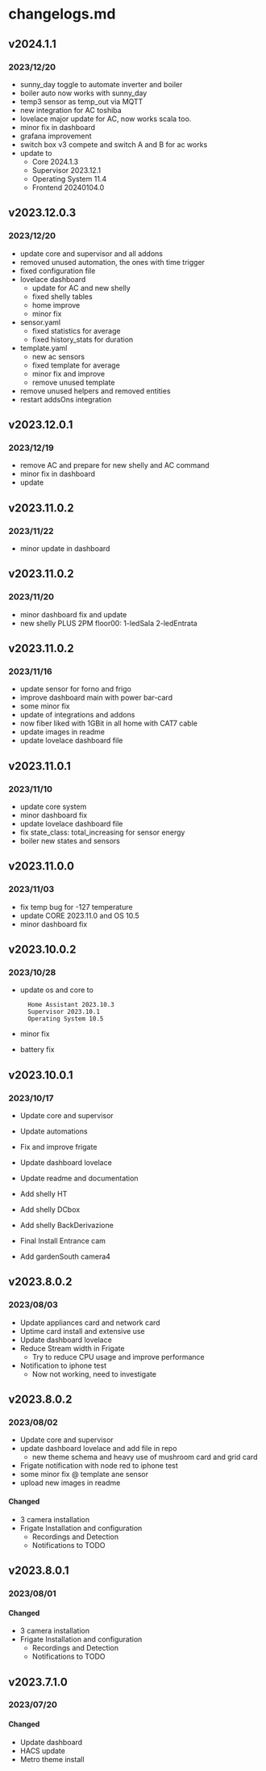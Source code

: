 # changelogs.md

## v2024.1.1
### 2023/12/20

- sunny_day toggle to automate inverter and boiler
- boiler auto now works with sunny_day
- temp3 sensor as temp_out via MQTT
- new integration for AC toshiba
- lovelace major update for AC, now works scala too.
- minor fix in dashboard
- grafana improvement
- switch box v3 compete and switch A and B for ac works
- update to     
    - Core    2024.1.3
    - Supervisor  2023.12.1
    - Operating System    11.4
    - Frontend    20240104.0

## v2023.12.0.3
### 2023/12/20

- update core and supervisor and all addons
- removed unused automation, the ones with time trigger
- fixed configuration file
- lovelace dashboard 
    - update for AC and new shelly
    - fixed shelly tables
    - home improve
    - minor fix
- sensor.yaml
    - fixed statistics for average
    - fixed history_stats for duration
- template.yaml
    - new ac sensors
    - fixed template for average
    - minor fix and improve
    - remove unused template
- remove unused helpers and removed entities
- restart addsOns integration


## v2023.12.0.1
### 2023/12/19

- remove AC and prepare for new shelly and AC command
- minor fix in dashboard
- update

## v2023.11.0.2
### 2023/11/22

- minor update in dashboard

## v2023.11.0.2
### 2023/11/20

- minor dashboard fix and update
- new shelly PLUS 2PM floor00: 1-ledSala 2-ledEntrata

## v2023.11.0.2
### 2023/11/16

- update sensor for forno and frigo
- improve dashboard main with power bar-card
- some minor fix
- update of integrations and addons
- now fiber liked with 1GBit in all home with CAT7 cable
- update images in readme
- update lovelace dashboard file


## v2023.11.0.1
### 2023/11/10

- update core system
- minor dashboard fix
- update lovelace dashboard file
- fix  state_class: total_increasing for sensor energy
- boiler new states and sensors

## v2023.11.0.0
### 2023/11/03

- fix temp bug for -127 temperature
- update CORE 2023.11.0 and OS 10.5
- minor dashboard fix


## v2023.10.0.2
### 2023/10/28

- update os and core to 

        Home Assistant 2023.10.3
        Supervisor 2023.10.1
        Operating System 10.5
- minor fix
- battery fix

## v2023.10.0.1
### 2023/10/17

- Update core and supervisor
- Update automations
- Fix and improve frigate
- Update dashboard lovelace
- Update readme and documentation

- Add shelly HT
- Add shelly DCbox
- Add shelly BackDerivazione

- Final Install Entrance cam 
- Add gardenSouth camera4


## v2023.8.0.2
### 2023/08/03

- Update appliances card and network card
- Uptime card install and extensive use
- Update dashboard lovelace
- Reduce Stream width in Frigate
    - Try to reduce CPU usage and improve performance
- Notification to iphone test
    - Now not working, need to investigate


## v2023.8.0.2
### 2023/08/02

- Update core and supervisor
- update dashboard lovelace and add file in repo
    - new theme schema and heavy use of mushroom card and grid card
- Frigate notification with node red to iphone test
- some minor fix @ template ane sensor
- upload new images in readme

#### Changed

- 3 camera installation
- Frigate Installation and configuration
    - Recordings and Detection
    - Notifications to TODO


## v2023.8.0.1
### 2023/08/01

#### Changed

- 3 camera installation
- Frigate Installation and configuration
    - Recordings and Detection
    - Notifications to TODO

## v2023.7.1.0
### 2023/07/20

#### Changed

- Update dashboard
- HACS update
- Metro theme install
